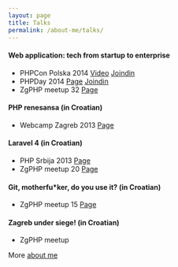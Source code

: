 ```yaml
---
layout: page
title: Talks
permalink: /about-me/talks/
---
```


#### Web application: tech from startup to enterprise 
- PHPCon Polska 2014 [Video](http://vimeo.com/110160482) [Joindin](https://joind.in/talk/view/11850)
- PHPDay 2014 [Page](http://2014.phpday.it/talk/web-application-tech-from-startup-to-enterprise/) [Joindin](https://joind.in/talk/view/11315)
- ZgPHP meetup 32 [Page](http://www.meetup.com/ZgPHP-meetup/events/144095012/)

####  PHP renesansa (in Croatian)
- Webcamp Zagreb 2013 [Page](http://2013.webcampzg.org/speakers/miro-svrtan/)

#### Laravel 4 (in Croatian)
- PHP Srbija 2013 [Page](http://phpsrbija.rs/odrzano-prvo-okupljanje-php-programera-u-srbiji/)
- ZgPHP meetup 20 [Page](http://zgphp.org/2013/03/zgphp-meetup-20-moze-sad-proljetni-meetup/)

####  Git, motherfu*ker, do you use it? (in Croatian)
- ZgPHP meetup 15 [Page](http://zgphp.org/2012/11/petnaesti-meetup-uz-composer-i-git/)

####  Zagreb under siege!  (in Croatian)
- ZgPHP meetup 

More [about me](/about-me/)
